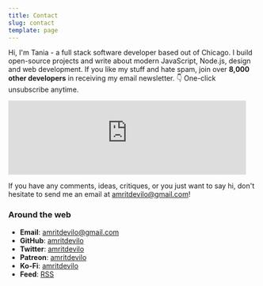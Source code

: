 ```yaml
---
title: Contact
slug: contact
template: page
---
```


Hi, I'm Tania - a full stack software developer based out of Chicago. I build open-source projects and write about modern JavaScript, Node.js, design and web development. If you like my stuff and hate spam, join over **8,000 other developers** in receiving my email newsletter. 👇 One-click unsubscribe anytime.

<div class="centered-iframe">
  <iframe
    width="480"
    height="150"
    src="https://taniarascia.substack.com/embed"
    frameborder="0"
    scrolling="no"
  ></iframe>
</div>

If you have any comments, ideas, critiques, or you just want to say hi, don't hesitate to send me an email at [amritdevilo@gmail.com](mailto:amritdevilo[AT]gmail[DOT]com)!

### Around the web

- **Email**: [amritdevilo@gmail.com](mailto:amritdevilo[AT]gmail[DOT]com)
- **GitHub**: [amritdevilo](https://github.com/amritdevilo)
- **Twitter**: [amritdevilo](https://twitter.com/AmritAgarwal10)
- **Patreon**: [amritdevilo](https://patreon.com/amritdevilo)
- **Ko-Fi**: [amritdevilo](https://ko-fi.com/taniarascia)
- **Feed**: [RSS](https://www.amritdevilo.com/rss.xml)
